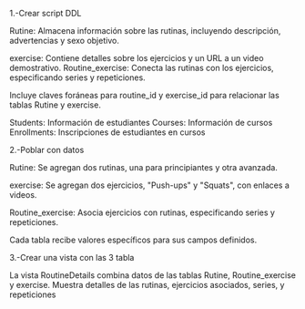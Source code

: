1.-Crear script DDL

Rutine: Almacena información sobre las rutinas, incluyendo descripción, advertencias y sexo objetivo.

exercise: Contiene detalles sobre los ejercicios y un URL a un video demostrativo.
Routine_exercise: Conecta las rutinas con los ejercicios, especificando series y repeticiones. 

Incluye claves foráneas para routine_id y exercise_id para relacionar las tablas Rutine y exercise.

Students: Información de estudiantes
Courses: Información de cursos
Enrollments: Inscripciones de estudiantes en cursos

2.-Poblar con datos

Rutine: Se agregan dos rutinas, una para principiantes y otra avanzada.

exercise: Se agregan dos ejercicios, "Push-ups" y "Squats", con enlaces a videos.

Routine_exercise: Asocia ejercicios con rutinas, especificando series y repeticiones.

Cada tabla recibe valores específicos para sus campos definidos.

3.-Crear una vista con las 3 tabla

La vista RoutineDetails combina datos de las tablas Rutine, Routine_exercise y exercise. Muestra detalles de las rutinas, ejercicios asociados, series, y repeticiones